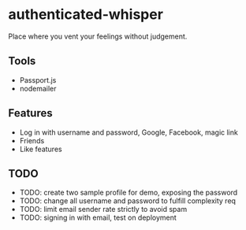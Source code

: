 # authenticated-whisper

Place where you vent your feelings without judgement.

## Tools

- Passport.js
- nodemailer

## Features

- Log in with username and password, Google, Facebook, magic link
- Friends
- Like features

## TODO

- TODO: create two sample profile for demo, exposing the password
- TODO: change all username and password to fulfill complexity req
- TODO: limit email sender rate strictly to avoid spam
- TODO: signing in with email, test on deployment
